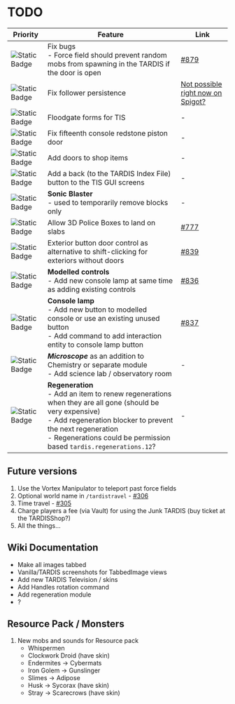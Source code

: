 # TODO

| Priority | Feature | Link |
| -------- | ------- | ---- |
| ![Static Badge](https://img.shields.io/badge/WIP-f90?style=flat-square) | Fix bugs<br>- Force field should prevent random mobs from spawning in the TARDIS if the door is open | [#879](https://github.com/eccentricdevotion/TARDIS/issues/879) |
| ![Static Badge](https://img.shields.io/badge/on%20hold-999?style=flat-square) | Fix follower persistence | [Not possible right now on Spigot?](https://www.spigotmc.org/threads/impossible-to-register-custom-nms-entities-in-1-21-due-to-chunk-crash.654410/) |
| ![Static Badge](https://img.shields.io/badge/3-06f?style=flat-square) | Floodgate forms for TIS | - |
| ![Static Badge](https://img.shields.io/badge/3-06f?style=flat-square) | Fix fifteenth console redstone piston door | - |
| ![Static Badge](https://img.shields.io/badge/3-06f?style=flat-square) | Add doors to shop items | - |
| ![Static Badge](https://img.shields.io/badge/3-06f?style=flat-square) | Add a back (to the TARDIS Index File) button to the TIS GUI screens | - |
| ![Static Badge](https://img.shields.io/badge/3-06f?style=flat-square) | **Sonic Blaster**<br>- used to temporarily remove blocks only | - |
| ![Static Badge](https://img.shields.io/badge/2-390?style=flat-square) | Allow 3D Police Boxes to land on slabs | [#777](https://github.com/eccentricdevotion/TARDIS/issues/777) |
| ![Static Badge](https://img.shields.io/badge/2-390?style=flat-square) | Exterior button door control as alternative to shift-clicking for exteriors without doors | [#839](https://github.com/eccentricdevotion/TARDIS/issues/839) |
| ![Static Badge](https://img.shields.io/badge/1-f00?style=flat-square) | **Modelled controls**<br>- Add new console lamp at same time as adding existing controls | [#836](https://github.com/eccentricdevotion/TARDIS/issues/836) |
| ![Static Badge](https://img.shields.io/badge/1-f00?style=flat-square) | **Console lamp**<br>- Add new button to modelled console or use an existing unused button<br>- Add command to add interaction entity to console lamp button | [#837](https://github.com/eccentricdevotion/TARDIS/issues/837) |
| ![Static Badge](https://img.shields.io/badge/1-f00?style=flat-square) | ***Microscope*** as an addition to Chemistry or separate module<br>- Add science lab / observatory room | - |
| ![Static Badge](https://img.shields.io/badge/WIP-f90?style=flat-square) | **Regeneration**<br>- Add an item to renew regenerations when they are all gone (should be very expensive)<br>- Add regeneration blocker to prevent the next regeneration<br>- Regenerations could be permission based `tardis.regenerations.12`? | - |

## Future versions

1. Use the Vortex Manipulator to teleport past force fields
2. Optional world name in `/tardistravel` - [#306](https://github.com/eccentricdevotion/TARDIS/issues/306)
3. Time travel - [#305](https://github.com/eccentricdevotion/TARDIS/issues/305)
4. Charge players a fee (via Vault) for using the Junk TARDIS (buy ticket at the TARDISShop?)
5. All the things...

## Wiki Documentation

* Make all images tabbed
* Vanilla/TARDIS screenshots for TabbedImage views
* Add new TARDIS Television / skins
* Add Handles rotation command
* Add regeneration module
* ?

## Resource Pack / Monsters

1. New mobs and sounds for Resource pack
    * Whispermen
    * Clockwork Droid (have skin)
    * Endermites -> Cybermats
    * Iron Golem -> Gunslinger
    * Slimes -> Adipose
    * Husk -> Sycorax (have skin)
    * Stray -> Scarecrows (have skin)
